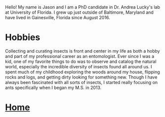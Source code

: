 Hello! My name is Jason and I am a PhD candidate in Dr. Andrea Lucky's lab at University of Florida. I grew up just outside of Baltimore, Maryland and have lived in Gainesville, Florida since August 2016.

# Hobbies

Collecting and curating insects is front and center in my life as both a hobby and part of my professional career as an entomologist. Ever since I was a kid, one of my favorite things to do was to observe and catalog the natural world, especially the incredible diversity of insects found all around us. I spent much of my childhood exploring the woods around my house, flipping rocks and logs, and getting dirty looking for something new. Though I have always been fascinated with all sorts of insects, I started really focusing on ants specifically when I began my M.S. in 2013.

# [Home](https://jlwilliants.github.io/)
